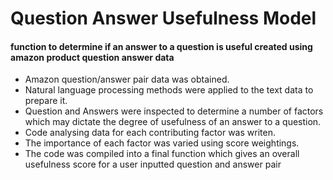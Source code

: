 # Question Answer Usefulness Model
#### function to determine if an answer to a question is useful created using amazon product question answer data

- Amazon question/answer pair data was obtained.
- Natural language processing methods were applied to the text data to prepare it.
- Question and Answers were inspected to determine a number of factors which may dictate the degree of usefulness of an answer to a question.
- Code analysing data for each contributing factor was writen.
- The importance of each factor was varied using score weightings.
- The code was compiled into a final function which gives an overall usefulness score for a user inputted question and answer pair 
